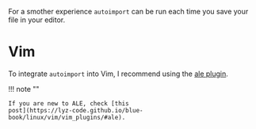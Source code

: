For a smother experience `autoimport` can be run each time you save your file in
your editor.

# Vim

To integrate `autoimport` into Vim, I recommend using the [ale
plugin](https://github.com/dense-analysis/ale).

!!! note ""

    If you are new to ALE, check [this
    post](https://lyz-code.github.io/blue-book/linux/vim/vim_plugins/#ale).
